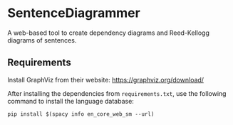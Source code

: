 # SentenceDiagrammer

A web-based tool to create dependency diagrams and Reed-Kellogg diagrams of sentences.

## Requirements

Install GraphViz from their website: https://graphviz.org/download/

After installing the dependencies from `requirements.txt`, use the following command to install the language database:
```
pip install $(spacy info en_core_web_sm --url)
```
